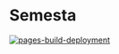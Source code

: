# Semesta

[![pages-build-deployment](https://github.com/ervinismu/semesta/actions/workflows/pages/pages-build-deployment/badge.svg)](https://github.com/ervinismu/semesta/actions/workflows/pages/pages-build-deployment)
